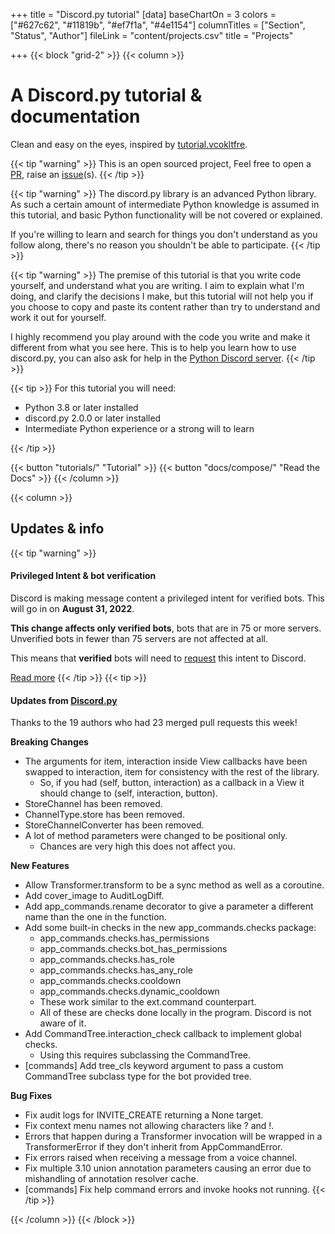 +++
title = "Discord.py tutorial"
[data]
baseChartOn = 3
colors = ["#627c62", "#11819b", "#ef7f1a", "#4e1154"]
columnTitles = ["Section", "Status", "Author"]
fileLink = "content/projects.csv"
title = "Projects"

+++
{{< block "grid-2" >}}
{{< column >}}

# A Discord.py tutorial & documentation

Clean and easy on the eyes, inspired by [tutorial.vcokltfre](https://tutorial.vcokltfre.dev).

{{< tip "warning" >}}
This is an open sourced project,
Feel free to open a [PR](https://github.com/Pandabweer/dpy-tutorial-site/pulls "Open GitHub pull request"),
raise an [issue](https://github.com/Pandabweer/dpy-tutorial-site/issues/new/choose "Open a Github Issue")(s).
{{< /tip >}}

{{< tip "warning" >}}
The discord.py library is an advanced Python library. As such a certain amount of intermediate Python knowledge is assumed in this tutorial,
and basic Python functionality will be not covered or explained.

If you're willing to learn and search for things you don't understand as you follow along,
there's no reason you shouldn't be able to participate.
{{< /tip >}}

{{< tip "warning" >}}
The premise of this tutorial is that you write code yourself, and understand what you are writing.
I aim to explain what I'm doing, and clarify the decisions I make,
but this tutorial will not help you if you choose to copy and paste its content rather than try to understand and work it out for yourself.

I highly recommend you play around with the code you write and make it different from what you see here.
This is to help you learn how to use discord.py, you can also ask for help in the [Python Discord server](https://discord.gg/Python).
{{< /tip >}}

{{< tip >}}
For this tutorial you will need:

 - Python 3.8 or later installed
 - discord.py 2.0.0 or later installed
 - Intermediate Python experience or a strong will to learn

{{< /tip >}}

{{< button "tutorials/" "Tutorial" >}}
{{< button "docs/compose/" "Read the Docs" >}}
{{< /column >}}

{{< column >}}

## Updates & info
{{< tip "warning" >}}
#### Privileged Intent & bot verification
Discord is making message content a privileged intent for verified bots. This will
go in on **August 31, 2022**.

**This change affects only verified bots**, bots that are in 75 or more servers. Unverified bots in fewer than 75 servers are not affected at all.

This means that **verified** bots will need to [request](https://support.discord.com/hc/en-us/requests/new)
this intent to Discord.

[Read more](https://support-dev.discord.com/hc/en-us/articles/4404772028055-Message-Content-Privileged-Intent-for-Verified-Bots)
{{< /tip >}}
{{< tip >}}
#### Updates from [Discord.py](https://github.com/Rapptz/discord.py "GitHub")
Thanks to the 19 authors who had 23 merged pull requests this week!

**Breaking Changes**

- The arguments for item, interaction inside View callbacks have been swapped to interaction, item for consistency with the rest of the library.
    - So, if you had (self, button, interaction) as a callback in a View it should change to (self, interaction, button).
- StoreChannel has been removed.
- ChannelType.store has been removed.
- StoreChannelConverter has been removed.
- A lot of method parameters were changed to be positional only.
    - Chances are very high this does not affect you.

**New Features**

- Allow Transformer.transform to be a sync method as well as a coroutine.
- Add cover_image to AuditLogDiff.
- Add app_commands.rename decorator to give a parameter a different name than the one in the function.
- Add some built-in checks in the new app_commands.checks package:
    - app_commands.checks.has_permissions
    - app_commands.checks.bot_has_permissions
    - app_commands.checks.has_role
    - app_commands.checks.has_any_role
    - app_commands.checks.cooldown
    - app_commands.checks.dynamic_cooldown
    - These work similar to the ext.command counterpart.
    - All of these are checks done locally in the program. Discord is not aware of it.
- Add CommandTree.interaction_check callback to implement global checks.
    - Using this requires subclassing the CommandTree.
- [commands] Add tree_cls keyword argument to pass a custom CommandTree subclass type for the bot provided tree.

**Bug Fixes**

- Fix audit logs for INVITE_CREATE returning a None target.
- Fix context menu names not allowing characters like ? and !.
- Errors that happen during a Transformer invocation will be wrapped in a TransformerError if they don't inherit from AppCommandError.
- Fix errors raised when receiving a message from a voice channel.
- Fix multiple 3.10 union annotation parameters causing an error due to mishandling of annotation resolver cache.
- [commands] Fix help command errors and invoke hooks not running.
{{< /tip >}}

{{< /column >}}
{{< /block >}}
